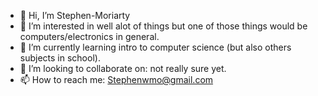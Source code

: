 - 👋 Hi, I’m Stephen-Moriarty
- 👀 I’m interested in well alot of things but one of those things would be computers/electronics in general.
- 🌱 I’m currently learning intro to computer science (but also others subjects in school).
- 💞️ I’m looking to collaborate on: not really sure yet.
- 📫 How to reach me: Stephenwmo@gmail.com

<!---
Stephen-Moriarty/Stephen-Moriarty is a ✨ special ✨ repository because its `README.md` (this file) appears on your GitHub profile.
You can click the Preview link to take a look at your changes.
--->
